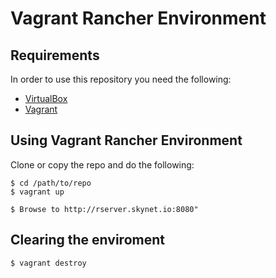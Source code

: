 # Vagrant Rancher Environment 

## Requirements

In order to use this repository you need the following:

- [VirtualBox](https://www.virtualbox.org/)
- [Vagrant](http://www.vagrantup.com/)

## Using Vagrant Rancher Environment

Clone or copy the repo and do the following:

    $ cd /path/to/repo
    $ vagrant up

    $ Browse to http://rserver.skynet.io:8080"
    
## Clearing the enviroment

    $ vagrant destroy
